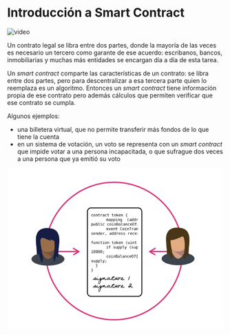 # Introducción a Smart Contract

![video](https://www.youtube.com/watch?v=a-a-5ms5600)

Un contrato legal se libra entre dos partes, donde la mayoría de las veces es necesario un tercero como garante de ese acuerdo: escribanos, bancos, inmobiliarias y muchas más entidades se encargan día a día de esta tarea. 

Un _smart contract_ comparte las características de un contrato: se libra entre dos partes, pero para descentralizar a esa tercera parte quien lo reemplaza es un algoritmo. Entonces un _smart contract_ tiene información propia de ese contrato pero además cálculos que permiten verificar que ese contrato se cumpla.

Algunos ejemplos:

- una billetera virtual, que no permite transferir más fondos de lo que tiene la cuenta
- en un sistema de votación, un voto se representa con un _smart contract_ que impide votar a una persona incapacitada, o que sufrague dos veces a una persona que ya emitió su voto

![smart contract](../images/smartContract.png)
